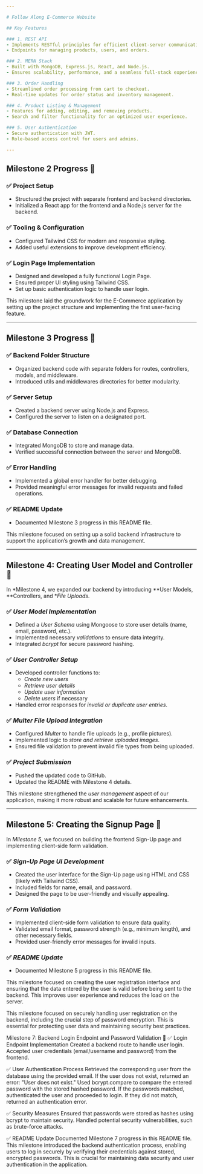 ```yaml
---

# Follow Along E-Commerce Website

## Key Features

### 1. REST API
- Implements RESTful principles for efficient client-server communication.
- Endpoints for managing products, users, and orders.

### 2. MERN Stack
- Built with MongoDB, Express.js, React, and Node.js.
- Ensures scalability, performance, and a seamless full-stack experience.

### 3. Order Handling
- Streamlined order processing from cart to checkout.
- Real-time updates for order status and inventory management.

### 4. Product Listing & Management
- Features for adding, editing, and removing products.
- Search and filter functionality for an optimized user experience.

### 5. User Authentication
- Secure authentication with JWT.
- Role-based access control for users and admins.

---
```


## Milestone 2 Progress 🚀

### ✅ Project Setup
- Structured the project with separate frontend and backend directories.
- Initialized a React app for the frontend and a Node.js server for the backend.

### ✅ Tooling & Configuration
- Configured Tailwind CSS for modern and responsive styling.
- Added useful extensions to improve development efficiency.

### ✅ Login Page Implementation
- Designed and developed a fully functional Login Page.
- Ensured proper UI styling using Tailwind CSS.
- Set up basic authentication logic to handle user login.

This milestone laid the groundwork for the E-Commerce application by setting up the project structure and implementing the first user-facing feature.

---

## Milestone 3 Progress 🚀

### ✅ Backend Folder Structure
- Organized backend code with separate folders for routes, controllers, models, and middleware.
- Introduced utils and middlewares directories for better modularity.

### ✅ Server Setup
- Created a backend server using Node.js and Express.
- Configured the server to listen on a designated port.

### ✅ Database Connection
- Integrated MongoDB to store and manage data.
- Verified successful connection between the server and MongoDB.

### ✅ Error Handling
- Implemented a global error handler for better debugging.
- Provided meaningful error messages for invalid requests and failed operations.

### ✅ README Update
- Documented Milestone 3 progress in this README file.

This milestone focused on setting up a solid backend infrastructure to support the application’s growth and data management.

---

## Milestone 4: Creating User Model and Controller 🚀

In *Milestone 4, we expanded our backend by introducing **User Models, **Controllers, and **File Uploads*.

### ✅ *User Model Implementation*
- Defined a *User Schema* using Mongoose to store user details (name, email, password, etc.).
- Implemented necessary *validations* to ensure data integrity.
- Integrated *bcrypt* for secure password hashing.

### ✅ *User Controller Setup*
- Developed controller functions to:
  - *Create new users*
  - *Retrieve user details*
  - *Update user information*
  - *Delete users* if necessary
- Handled error responses for *invalid or duplicate user entries*.

### ✅ *Multer File Upload Integration*
- Configured *Multer* to handle file uploads (e.g., profile pictures).
- Implemented logic to *store and retrieve uploaded images*.
- Ensured file validation to prevent invalid file types from being uploaded.

### ✅ *Project Submission*
- Pushed the updated code to GitHub.
- Updated the README with Milestone 4 details.

This milestone strengthened the *user management* aspect of our application, making it more robust and scalable for future enhancements.

---

## Milestone 5: Creating the Signup Page 🚀

In *Milestone 5*, we focused on building the frontend Sign-Up page and implementing client-side form validation.

### ✅ *Sign-Up Page UI Development*
- Created the user interface for the Sign-Up page using HTML and CSS (likely with Tailwind CSS).
- Included fields for name, email, and password.
- Designed the page to be user-friendly and visually appealing.

### ✅ *Form Validation*
- Implemented client-side form validation to ensure data quality.
- Validated email format, password strength (e.g., minimum length), and other necessary fields.
- Provided user-friendly error messages for invalid inputs.

### ✅ *README Update*
- Documented Milestone 5 progress in this README file.

This milestone focused on creating the user registration interface and ensuring that the data entered by the user is valid before being sent to the backend.  This improves user experience and reduces the load on the server.

This milestone focused on securely handling user registration on the backend, including the crucial step of password encryption. This is essential for protecting user data and maintaining security best practices.

Milestone 7: Backend Login Endpoint and Password Validation 🚀
✅ Login Endpoint Implementation Created a backend route to handle user login. Accepted user credentials (email/username and password) from the frontend.

✅ User Authentication Process Retrieved the corresponding user from the database using the provided email. If the user does not exist, returned an error: "User does not exist." Used bcrypt.compare to compare the entered password with the stored hashed password. If the passwords matched, authenticated the user and proceeded to login. If they did not match, returned an authentication error.

✅ Security Measures Ensured that passwords were stored as hashes using bcrypt to maintain security. Handled potential security vulnerabilities, such as brute-force attacks.

✅ README Update Documented Milestone 7 progress in this README file. This milestone introduced the backend authentication process, enabling users to log in securely by verifying their credentials against stored, encrypted passwords. This is crucial for maintaining data security and user authentication in the application.